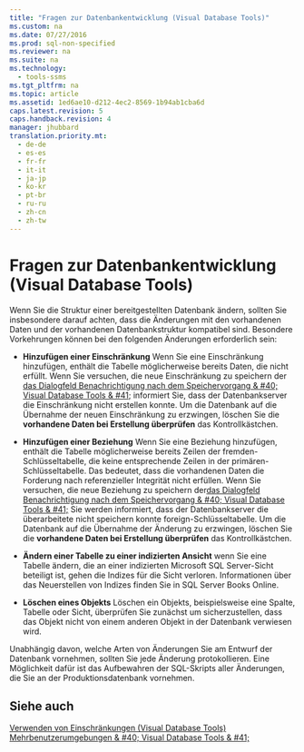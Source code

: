 ```yaml
---
title: "Fragen zur Datenbankentwicklung (Visual Database Tools)"
ms.custom: na
ms.date: 07/27/2016
ms.prod: sql-non-specified
ms.reviewer: na
ms.suite: na
ms.technology: 
  - tools-ssms
ms.tgt_pltfrm: na
ms.topic: article
ms.assetid: 1ed6ae10-d212-4ec2-8569-1b94ab1cba6d
caps.latest.revision: 5
caps.handback.revision: 4
manager: jhubbard
translation.priority.mt: 
  - de-de
  - es-es
  - fr-fr
  - it-it
  - ja-jp
  - ko-kr
  - pt-br
  - ru-ru
  - zh-cn
  - zh-tw
---
```

# Fragen zur Datenbankentwicklung (Visual Database Tools)
Wenn Sie die Struktur einer bereitgestellten Datenbank ändern, sollten Sie insbesondere darauf achten, dass die Änderungen mit den vorhandenen Daten und der vorhandenen Datenbankstruktur kompatibel sind. Besondere Vorkehrungen können bei den folgenden Änderungen erforderlich sein:  
  
-   **Hinzufügen einer Einschränkung** Wenn Sie eine Einschränkung hinzufügen, enthält die Tabelle möglicherweise bereits Daten, die nicht erfüllt. Wenn Sie versuchen, die neue Einschränkung zu speichern der [das Dialogfeld Benachrichtigung nach dem Speichervorgang & #40; Visual Database Tools & #41;](../content/Post-Save-Notifications-Dialog-Box--Visual-Database-Tools-.md) informiert Sie, dass der Datenbankserver die Einschränkung nicht erstellen konnte. Um die Datenbank auf die Übernahme der neuen Einschränkung zu erzwingen, löschen Sie die **vorhandene Daten bei Erstellung überprüfen** das Kontrollkästchen.  
  
-   **Hinzufügen einer Beziehung** Wenn Sie eine Beziehung hinzufügen, enthält die Tabelle möglicherweise bereits Zeilen der fremden\-Schlüsseltabelle, die keine entsprechende Zeilen in der primären\-Schlüsseltabelle. Das bedeutet, dass die vorhandenen Daten die Forderung nach referenzieller Integrität nicht erfüllen. Wenn Sie versuchen, die neue Beziehung zu speichern der[das Dialogfeld Benachrichtigung nach dem Speichervorgang & #40; Visual Database Tools & #41;](../content/Post-Save-Notifications-Dialog-Box--Visual-Database-Tools-.md) Sie werden informiert, dass der Datenbankserver die überarbeitete nicht speichern konnte foreign\-Schlüsseltabelle. Um die Datenbank auf die Übernahme der Änderung zu erzwingen, löschen Sie die **vorhandene Daten bei Erstellung überprüfen** das Kontrollkästchen.  
  
-   **Ändern einer Tabelle zu einer indizierten Ansicht** wenn Sie eine Tabelle ändern, die an einer indizierten Microsoft SQL Server-Sicht beteiligt ist, gehen die Indizes für die Sicht verloren. Informationen über das Neuerstellen von Indizes finden Sie in SQL Server Books Online.  
  
-   **Löschen eines Objekts** Löschen ein Objekts, beispielsweise eine Spalte, Tabelle oder Sicht, überprüfen Sie zunächst um sicherzustellen, dass das Objekt nicht von einem anderen Objekt in der Datenbank verwiesen wird.  
  
Unabhängig davon, welche Arten von Änderungen Sie am Entwurf der Datenbank vornehmen, sollten Sie jede Änderung protokollieren. Eine Möglichkeit dafür ist das Aufbewahren der SQL-Skripts aller Änderungen, die Sie an der Produktionsdatenbank vornehmen.  
  
## Siehe auch  
[Verwenden von Einschränkungen (Visual Database Tools)](assetId:///637098af-2567-48f8-90f4-b41df059833e)  
[Mehrbenutzerumgebungen & #40; Visual Database Tools & #41;](../content/Multiuser-Environments--Visual-Database-Tools-.md)  
  
